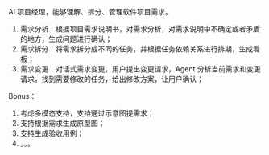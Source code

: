AI 项目经理，能够理解、拆分、管理软件项目需求。

1. 需求分析：根据项目需求说明书，对需求分析，对需求说明中不确定或者矛盾的地方，生成问题进行确认；
2. 需求拆分：将需求拆分成不同的任务，并根据任务依赖关系进行排期，生成看板；
3. 需求变更：对话式需求变更，用户提出变更请求，Agent 分析当前需求和变更请求，找到需要修改的任务，给出修改方案，让用户确认；

Bonus：
1. 考虑多模态支持，支持通过示意图提需求；
2. 支持根据需求生成原型图；
3. 支持生成验收用例；
4. 。。。
